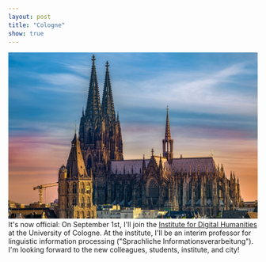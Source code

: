 ```yaml
---
layout: post
title: "Cologne"
show: true
---
```


![Cologne](/assets/img/europe-4272297_1280.jpg) It's now official: On September 1st, I'll join the [Institute for Digital Humanities](https://dh.uni-koeln.de) at the University of Cologne. At the institute, I'll be an interim professor for linguistic information processing ("Sprachliche Informationsverarbeitung"). I'm looking forward to the new colleagues, students, institute, and city!